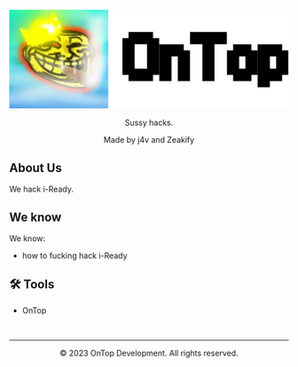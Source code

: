 <p align="center">
  <a href="https://zeakifysproductions.com">
    <img alt="OnTop" src="https://github.com/Orphanlol/OnTop/blob/main/ontops.png?raw=true">
  </a>
</p>



<p align="center">
  Sussy hacks.
</p>

<p align="center">
Made by j4v and Zeakify

##  About Us
We hack i-Ready.
##  We know
We know:
- how to fucking hack i-Ready
## 🛠️ Tools 
- OnTop

<br>

---

<p align="center">
  &copy; 2023 OnTop Development. All rights reserved.
</p>
